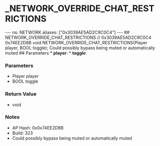 # _NETWORK_OVERRIDE_CHAT_RESTRICTIONS

--- ns: NETWORK aliases: ["0x3039AE5AD2C9C0C4"] --- ## NETWORK_OVERRIDE_CHAT_RESTRICTIONS  // 0x3039AE5AD2C9C0C4 0x74EE2D8B void NETWORK_OVERRIDE_CHAT_RESTRICTIONS(Player player, BOOL toggle);  Could possibly bypass being muted or automatically muted  ## Parameters * **player**: * **toggle**:

### Parameters
* Player player
* BOOL toggle

### Return Value
* void

### Notes
* AP Hash: 0x0x74EE2D8B
* Build: 323
* Could possibly bypass being muted or automatically muted

